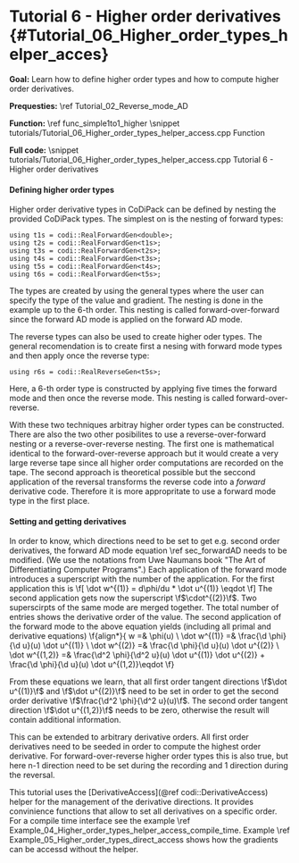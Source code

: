 Tutorial 6 - Higher order derivatives {#Tutorial_06_Higher_order_types_helper_acces}
============

**Goal:** Learn how to define higher order types and how to compute higher order derivatives.

**Prequesties:** \ref Tutorial_02_Reverse_mode_AD

**Function:** \ref func_simple1to1_higher
\snippet tutorials/Tutorial_06_Higher_order_types_helper_access.cpp Function

**Full code:**
\snippet tutorials/Tutorial_06_Higher_order_types_helper_access.cpp Tutorial 6 - Higher order derivatives

#### Defining higher order types ####

Higher order derivative types in CoDiPack can be defined by nesting the provided CoDiPack types. The simplest on is the
nesting of forward types:
~~~~{.cpp}
using t1s = codi::RealForwardGen<double>;
using t2s = codi::RealForwardGen<t1s>;
using t3s = codi::RealForwardGen<t2s>;
using t4s = codi::RealForwardGen<t3s>;
using t5s = codi::RealForwardGen<t4s>;
using t6s = codi::RealForwardGen<t5s>;
~~~~
The types are created by using the general types where the user can specify the type of the value and gradient. The
nesting is done in the
example up to the 6-th order. This nesting is called forward-over-forward since the forward AD mode is applied on the
forward AD mode.

The reverse types can also be used to create higher oder types. The general recomendation is to create first a nesing
with forward mode types and then apply once the reverse type:
~~~~{.cpp}
using r6s = codi::RealReverseGen<t5s>;
~~~~
Here, a 6-th order type is constructed by applying five times the forward mode and then once the reverse mode. This
nesting is called forward-over-reverse.

With these two techniques arbitray higher order types can be constructed. There are also the two other posibilites to
use a reverse-over-forward nesting or a reverse-over-reverse nesting. The first one is mathematical
identical to the forward-over-reverse approach but it would create a very large reverse tape since all higher order
computations are recorded on the tape. The second approach is theoretical possible but the seccond application of the
reversal transforms the reverse code into a _forward_ derivative code. Therefore it is more appropritate to use a
forward mode type in the first place.

#### Setting and getting derivatives ####

In order to know, which directions need to be set to get e.g. second order derivatives, the forward AD mode equation
\ref sec_forwardAD
needs to be modified. (We use the notations from Uwe Naumans book "The Art of Differentiating Computer Programs".) Each
application of the forward mode introduces a superscript with the number of the application. For the first application
this is
\f[
  \dot w^{(1)} = d\phi/du * \dot u^{(1)} \eqdot
\f]
The second application gets now the superscript \f$\cdot^{(2)}\f$. Two superscirpts of the same mode are merged
together. The total number of entries shows the derivative order of the value. The second application of the forward
mode to the above equation yields (including all primal and derivative equations)
\f{align*}{
  w =& \phi(u) \\
  \dot w^{(1)} =& \frac{\d \phi}{\d u}(u) \dot u^{(1)} \\
  \dot w^{(2)} =& \frac{\d \phi}{\d u}(u) \dot u^{(2)} \\
  \dot w^{(1,2)} =& \frac{\d^2 \phi}{\d^2 u}(u) \dot u^{(1)} \dot u^{(2)} + \frac{\d \phi}{\d u}(u) \dot u^{(1,2)}\eqdot
\f}

From these equations we learn, that all first order tangent directions \f$\dot u^{(1)}\f$ and \f$\dot u^{(2)}\f$ need to
be set in order to get the second order derivative \f$\frac{\d^2 \phi}{\d^2 u}(u)\f$. The second order tangent direction
\f$\dot u^{(1,2)}\f$ needs to be zero, otherwise the result will contain additional information.

This can be extended to arbitrary derivative orders. All first order derivatives need to be seeded in order to
compute the highest order derivative. For forward-over-reverse higher order types this is also true, but here n-1
direction need to be set during the recording and 1 direction during the reversal.

This tutorial uses the [DerivativeAccess](@ref codi::DerivativeAccess) helper for the management of the derivative
directions. It provides convinience functions that allow to set all derivatives on a specific order. For a compile time
interface see the example \ref Example_04_Higher_order_types_helper_access_compile_time. Example
\ref Example_05_Higher_order_types_direct_access shows how the gradients can be accessd without the helper.
